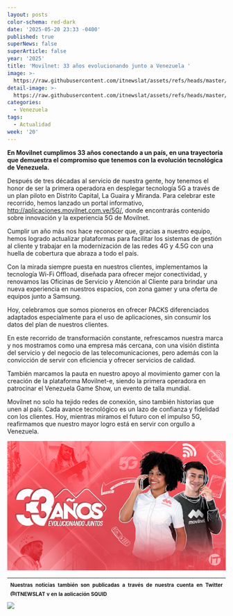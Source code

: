 ```yaml
---
layout: posts
color-schema: red-dark
date: '2025-05-20 23:33 -0400'
published: true
superNews: false
superArticle: false
year: '2025'
title: 'Movilnet: 33 años evolucionando junto a Venezuela '
image: >-
  https://raw.githubusercontent.com/itnewslat/assets/refs/heads/master/img/540x320/Movilnet-33-p.jpg
detail-image: >-
  https://raw.githubusercontent.com/itnewslat/assets/refs/heads/master/img/1024x680/Movilnet-33-g.jpg
categories:
  - Venezuela
tags:
  - Actualidad
week: '20'
---
```

**En Movilnet cumplimos 33 años conectando a un país, en una trayectoria que demuestra el compromiso que tenemos con la evolución tecnológica de Venezuela.**

Después de tres décadas al servicio de nuestra gente, hoy tenemos el honor de ser la primera operadora en desplegar tecnología 5G a través de un plan piloto en Distrito Capital, La Guaira y Miranda. Para celebrar este recorrido, hemos lanzado un portal informativo, http://aplicaciones.movilnet.com.ve/5G/, donde encontrarás contenido sobre innovación y la experiencia 5G de Movilnet.

Cumplir un año más nos hace reconocer que, gracias a nuestro equipo, hemos logrado actualizar plataformas para facilitar los sistemas de gestión al cliente y trabajar en la modernización de las redes 4G y 4.5G con una huella de cobertura que abraza a todo el país. 

Con la mirada siempre puesta en nuestros clientes, implementamos la tecnología Wi-Fi Offload, diseñada para ofrecer mejor conectividad, y renovamos las Oficinas de Servicio y Atención al Cliente para brindar una nueva experiencia en nuestros espacios, con zona gamer y una oferta de equipos junto a Samsung.

Hoy, celebramos que somos pioneros en ofrecer PACKS diferenciados adaptados especialmente para el uso de aplicaciones, sin consumir los datos del plan de nuestros clientes.

En este recorrido de transformación constante, refrescamos nuestra marca y nos mostramos como una empresa más cercana, con una visión distinta del servicio y del negocio de las telecomunicaciones, pero además con la convicción de servir con eficiencia y ofrecer servicios de calidad. 

También marcamos la pauta en nuestro apoyo al movimiento gamer con la creación de la plataforma Movilnet-e, siendo la primera operadora en patrocinar el Venezuela Game Show, un evento de talla mundial.

Movilnet no solo ha tejido redes de conexión, sino también historias que unen al país. Cada avance tecnológico es un lazo de confianza y fidelidad con los clientes. Hoy, mientras miramos el futuro con el impulso 5G, reafirmamos que nuestro mayor logro está en servir con orgullo a Venezuela.

![](https://raw.githubusercontent.com/itnewslat/assets/refs/heads/master/img/540x320/Movilnet-33-p.jpg)

<table style="height: 42px;" width="569">
<tbody>
<tr>
<td style="text-align: justify;"><sub><strong>Nuestras noticias también son publicadas a través de nuestra cuenta en Twitter <a href="https://twitter.com/itnewslat?lang=es">@ITNEWSLAT</a> y en la aplicación <a href="https://squidapp.co/en/">SQUID</a></strong></sub></td>
</tr>
</tbody>
</table>

<img src="https://tracker.metricool.com/c3po.jpg?hash=56f88a41e39ab42c063cc51676587a04"/>